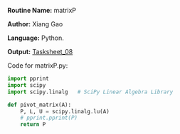 **Routine Name:** matrixP

**Author:** Xiang Gao 

**Language:** Python.

**Output:** [Tasksheet_08](https://github.com/GoByMark/math4610/blob/main/Homework_Tasks/Tasksheet_08/Tasksheet%2008.pdf)

Code for matrixP.py:  
```Python
import pprint
import scipy
import scipy.linalg   # SciPy Linear Algebra Library

def pivot_matrix(A):
    P, L, U = scipy.linalg.lu(A)
    # pprint.pprint(P)
    return P

```
